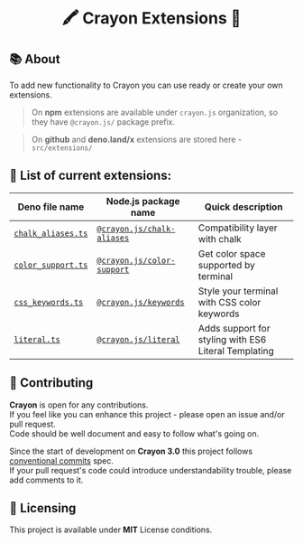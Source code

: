 <h1 align="center">🖍️ Crayon Extensions 🧩</h1>

## 📚 About

To add new functionality to Crayon you can use ready or create your own
extensions.

> On **npm** extensions are available under `crayon.js` organization, so they
> have `@crayon.js/` package prefix.

> On **github** and **deno.land/x** extensions are stored here -
> `src/extensions/`

## 📃 List of current extensions:

| Deno file name                           | Node.js package name                                                                 | Quick description                                    |
| ---------------------------------------- | ------------------------------------------------------------------------------------ | ---------------------------------------------------- |
| [`chalk_aliases.ts`](./chalk_aliases.md) | [`@crayon.js/chalk-aliases`](https://www.npmjs.com/package/@crayon.js/chalk-aliases) | Compatibility layer with chalk                       |
| [`color_support.ts`](./color_support.md) | [`@crayon.js/color-support`](https://www.npmjs.com/package/@crayon.js/color-support) | Get color space supported by terminal                |
| [`css_keywords.ts`](./css_keywords.md)   | [`@crayon.js/keywords`](https://www.npmjs.com/package/@crayon.js/keywords)           | Style your terminal with CSS color keywords          |
| [`literal.ts`](./literal.md)             | [`@crayon.js/literal`](https://www.npmjs.com/package/@crayon.js/literal)             | Adds support for styling with ES6 Literal Templating |

## 🤝 Contributing

**Crayon** is open for any contributions. <br /> If you feel like you can
enhance this project - please open an issue and/or pull request. <br /> Code
should be well document and easy to follow what's going on.

Since the start of development on **Crayon 3.0** this project follows
[conventional commits](https://www.conventionalcommits.org/en/v1.0.0/) spec.
<br /> If your pull request's code could introduce understandability trouble,
please add comments to it.

## 📝 Licensing

This project is available under **MIT** License conditions.
